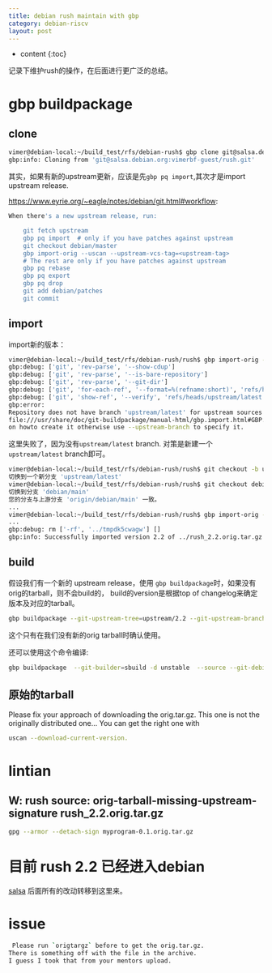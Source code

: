 ```yaml
---
title: debian rush maintain with gbp
category: debian-riscv
layout: post
---
```

* content
{:toc}

记录下维护rush的操作，在后面进行更广泛的总结。

#  gbp buildpackage

## clone
```bash
vimer@debian-local:~/build_test/rfs/debian-rush$ gbp clone git@salsa.debian.org:vimerbf-guest/rush.git
gbp:info: Cloning from 'git@salsa.debian.org:vimerbf-guest/rush.git'
```

其实，如果有新的upstream更新，应该是先`gbp pq import`,其次才是import upstream release.

https://www.eyrie.org/~eagle/notes/debian/git.html#workflow:

```bash
When there's a new upstream release, run:

    git fetch upstream
    gbp pq import  # only if you have patches against upstream
    git checkout debian/master
    gbp import-orig --uscan --upstream-vcs-tag=<upstream-tag>
    # The rest are only if you have patches against upstream
    gbp pq rebase
    gbp pq export
    gbp pq drop
    git add debian/patches
    git commit
```

## import
import新的版本：

```bash
vimer@debian-local:~/build_test/rfs/debian-rush/rush$ gbp import-orig --uscan --debian-branch=debian/main --upstream-branch=upstream/latest --verbose   
gbp:debug: ['git', 'rev-parse', '--show-cdup']
gbp:debug: ['git', 'rev-parse', '--is-bare-repository']
gbp:debug: ['git', 'rev-parse', '--git-dir']
gbp:debug: ['git', 'for-each-ref', '--format=%(refname:short)', 'refs/heads/']
gbp:debug: ['git', 'show-ref', '--verify', 'refs/heads/upstream/latest']
gbp:error:
Repository does not have branch 'upstream/latest' for upstream sources. If there is none see
file:///usr/share/doc/git-buildpackage/manual-html/gbp.import.html#GBP.IMPORT.CONVERT
on howto create it otherwise use --upstream-branch to specify it.
```
这里失败了，因为没有`upstream/latest` branch. 对策是新建一个`upstream/latest` branch即可。

```bash
vimer@debian-local:~/build_test/rfs/debian-rush/rush$ git checkout -b upstream/latest
切换到一个新分支 'upstream/latest'
vimer@debian-local:~/build_test/rfs/debian-rush/rush$ git checkout debian/main
切换到分支 'debian/main'
您的分支与上游分支 'origin/debian/main' 一致。
...
vimer@debian-local:~/build_test/rfs/debian-rush/rush$ gbp import-orig --uscan --debian-branch=debian/main --upstream-branch=upstream/latest --verbose
...
gbp:debug: rm ['-rf', '../tmpdk5cwagw'] []
gbp:info: Successfully imported version 2.2 of ../rush_2.2.orig.tar.gz
```

## build 

假设我们有一个新的 upstream release，使用 `gbp buildpackage`时，如果没有orig的tarball，则不会build的，
build的version是根据top of changelog来确定版本及对应的tarball。

```bash
gbp buildpackage --git-upstream-tree=upstream/2.2 --git-upstream-branch=upstream/2.2  --git-builder=sbuild -d unstable  --git-debian-branch=debian/main --git-export-dir=../build-area/ --git-ignore-new  --verbose
```

这个只有在我们没有新的orig tarball时确认使用。

还可以使用这个命令编译:

```bash
gbp buildpackage  --git-builder=sbuild -d unstable  --source --git-debian-branch=debian/main --git-export-dir=../rush-build-area/  --git-ignore-new --verbose
```

## 原始的tarball

Please fix your approach of downloading the orig.tar.gz. This one is not the originally distributed one... You can get the right one with

```bash
uscan --download-current-version.
```
# lintian

## W: rush source: orig-tarball-missing-upstream-signature rush_2.2.orig.tar.gz
```bash
gpg --armor --detach-sign myprogram-0.1.orig.tar.gz
```

# 目前 rush 2.2 已经进入debian

[salsa](git@salsa.debian.org:debian/rush.git) 后面所有的改动转移到这里来。

# issue

```bash
 Please run `origtargz` before to get the orig.tar.gz.
There is something off with the file in the archive.
I guess I took that from your mentors upload.
```